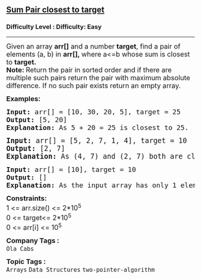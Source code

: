 <h2><a href="https://www.geeksforgeeks.org/problems/pair-in-array-whose-sum-is-closest-to-x1124/1">Sum Pair closest to target</a></h2><h3>Difficulty Level : Difficulty: Easy</h3><hr><div class="problems_problem_content__Xm_eO"><p><span style="font-size: 18px;">Given an array <strong>arr[]</strong> and a number <strong>target</strong>, find a pair of elements (a, b) in <strong>arr[],&nbsp;</strong>where a&lt;=b whose sum is closest to <strong>target.</strong><br></span><strong><span style="font-size: 18px;">Note:&nbsp;</span></strong><span style="font-size: 18px;">Return the pair in sorted order and if there are multiple such pairs return the pair with maximum absolute difference. If no such pair exists return an empty array.</span></p>
<p><span style="font-size: 18px;"><strong>Examples:</strong></span></p>
<pre><span style="font-size: 18px;"><strong>Input: </strong>arr[] = [10, 30, 20, 5], target = 25
<strong>Output:</strong> [5, 20]
<strong>Explanation:</strong> As 5 + 20 = 25 is closest to 25.
</span></pre>
<pre><span style="font-size: 14pt;"><strong>Input:</strong> arr[] = [5, 2, 7, 1, 4], target = 10
<strong>Output:</strong> [2, 7]
<strong>Explanation:</strong> As (4, 7) and (2, 7) both are closest to 10, but absolute difference of (2, 7) is 5 and (4, 7) is 3. Hence, [2, 7] has maximum absolute difference and closest to target. </span></pre>
<pre><span style="font-size: 18px;"><strong>Input:</strong> arr[] = [10], target = 10
<strong>Output:</strong> []
<strong>Explanation:</strong> As the input array has only 1 element, return an empty array.</span></pre>
<p><span style="font-size: 18px;"><strong>Constraints:</strong><br>1 &lt;= arr.size() &lt;= 2*10<sup>5</sup><br>0 &lt;= target&lt;= 2*10<sup>5</sup><br>0 &lt;= arr[i] &lt;= 10<sup>5</sup></span></p></div><p><span style=font-size:18px><strong>Company Tags : </strong><br><code>Ola Cabs</code>&nbsp;<br><p><span style=font-size:18px><strong>Topic Tags : </strong><br><code>Arrays</code>&nbsp;<code>Data Structures</code>&nbsp;<code>two-pointer-algorithm</code>&nbsp;
